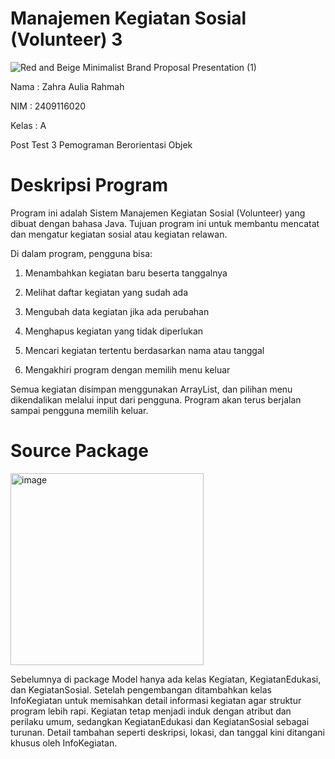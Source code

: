 # Manajemen Kegiatan Sosial (Volunteer) 3

![Red and Beige Minimalist Brand Proposal Presentation (1)](https://github.com/user-attachments/assets/9f860c5a-9716-4e6d-8372-8dea1f3f78b2)

Nama : Zahra Aulia Rahmah

NIM : 2409116020

Kelas : A

Post Test 3 Pemograman Berorientasi Objek

# Deskripsi Program 

Program ini adalah Sistem Manajemen Kegiatan Sosial (Volunteer) yang dibuat dengan bahasa Java.
Tujuan program ini untuk membantu mencatat dan mengatur kegiatan sosial atau kegiatan relawan.

Di dalam program, pengguna bisa:

1. Menambahkan kegiatan baru beserta tanggalnya

2. Melihat daftar kegiatan yang sudah ada

3. Mengubah data kegiatan jika ada perubahan

4. Menghapus kegiatan yang tidak diperlukan

5. Mencari kegiatan tertentu berdasarkan nama atau tanggal

6. Mengakhiri program dengan memilih menu keluar

Semua kegiatan disimpan menggunakan ArrayList, dan pilihan menu dikendalikan melalui input dari pengguna. Program akan terus berjalan sampai pengguna memilih keluar.

# Source Package

<img width="309" height="307" alt="image" src="https://github.com/user-attachments/assets/d5611332-72b7-46ed-8c6e-d4961d25f83a" />

Sebelumnya di package Model hanya ada kelas Kegiatan, KegiatanEdukasi, dan KegiatanSosial. Setelah pengembangan ditambahkan kelas InfoKegiatan untuk memisahkan detail informasi kegiatan agar struktur program lebih rapi. Kegiatan tetap menjadi induk dengan atribut dan perilaku umum, sedangkan KegiatanEdukasi dan KegiatanSosial sebagai turunan. Detail tambahan seperti deskripsi, lokasi, dan tanggal kini ditangani khusus oleh InfoKegiatan.


